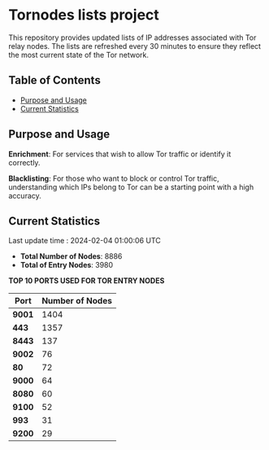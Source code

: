 # Tornodes lists project

This repository provides updated lists of IP addresses associated with Tor relay nodes. The lists are refreshed every 30 minutes to ensure they reflect the most current state of the Tor network.

## Table of Contents

- [Purpose and Usage](#purpose-and-usage)
- [Current Statistics](#current-statistics)


## Purpose and Usage

**Enrichment**: For services that wish to allow Tor traffic or identify it correctly.

**Blacklisting**: For those who want to block or control Tor traffic, understanding which IPs belong to Tor can be a starting point with a high accuracy.

## Current Statistics

Last update time : 2024-02-04 01:00:06 UTC

- **Total Number of Nodes**: 8886
- **Total of Entry Nodes**: 3980

**TOP 10 PORTS USED FOR TOR ENTRY NODES**

| **Port** | **Number of Nodes** |
|------|-----------------|
| **9001**   | 1404  |
| **443**   | 1357  |
| **8443**   | 137  |
| **9002**   | 76  |
| **80**   | 72  |
| **9000**   | 64  |
| **8080**   | 60  |
| **9100**   | 52  |
| **993**   | 31  |
| **9200**   | 29  |

